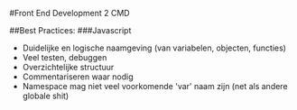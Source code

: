 #Front End Development 2 CMD

##Best Practices:
###Javascript
* Duidelijke en logische naamgeving (van variabelen, objecten, functies)
* Veel testen, debuggen
* Overzichtelijke structuur
* Commentariseren waar nodig
* Namespace mag niet veel voorkomende 'var' naam zijn (net als andere globale shit)
